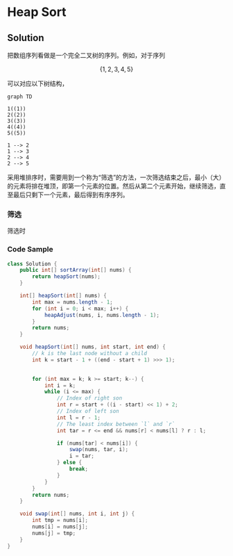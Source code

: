 # Heap Sort

## Solution

把数组序列看做是一个完全二叉树的序列。例如，对于序列

$$\{1,2,3,4,5\}$$

可以对应以下树结构，

```mermaid
graph TD

1((1))
2((2))
3((3))
4((4))
5((5))

1 --> 2
1 --> 3
2 --> 4
2 --> 5
```

采用堆排序时，需要用到一个称为“筛选”的方法，一次筛选结束之后，最小（大）的元素将排在堆顶，即第一个元素的位置。然后从第二个元素开始，继续筛选，直至最后只剩下一个元素，最后得到有序序列。

### 筛选

筛选时<todo/>

### Code Sample

```java
class Solution {
    public int[] sortArray(int[] nums) {
        return heapSort(nums);
    }

    int[] heapSort(int[] nums) {
        int max = nums.length - 1;
        for (int i = 0; i < max; i++) {
            heapAdjust(nums, i, nums.length - 1);
        }
        return nums;
    }

    void heapSort(int[] nums, int start, int end) {
        // k is the last node without a child
        int k = start - 1 + ((end - start + 1) >>> 1);

        
        for (int max = k; k >= start; k--) {
            int i = k;
            while (i <= max) {
                // Index of right son
                int r = start + ((i - start) << 1) + 2;
                // Index of left son
                int l = r - 1;
                // The least index between `l` and `r`
                int tar = r <= end && nums[r] < nums[l] ? r : l;

                if (nums[tar] < nums[i]) {
                    swap(nums, tar, i);
                    i = tar;
                } else {
                    break;
                }
            }
        }
        return nums;
    }

    void swap(int[] nums, int i, int j) {
        int tmp = nums[i];
        nums[i] = nums[j];
        nums[j] = tmp;
    }
}
```
